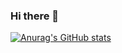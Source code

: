 ### Hi there 👋
[![Anurag's GitHub stats](https://github-readme-stats.vercel.app/api?username=AidenLuce&theme=radical)](https://github.com/anuraghazra/github-readme-stats)

<!--
**AidenLuce/AidenLuce** is a ✨ _special_ ✨ repository because its `README.md` (this file) appears on your GitHub profile.

Here are some ideas to get you started:

[![Anurag's GitHub stats](https://github-readme-stats.vercel.app/api?username=AidenLuce)](https://github.com/anuraghazra/github-readme-stats)

- 🔭 I’m currently working on ...
- 🌱 I’m currently learning ...
- 👯 I’m looking to collaborate on ...
- 🤔 I’m looking for help with ...
- 💬 Ask me about ...
- 📫 How to reach me: ...
- 😄 Pronouns: ...
- ⚡ Fun fact: ...
-->
